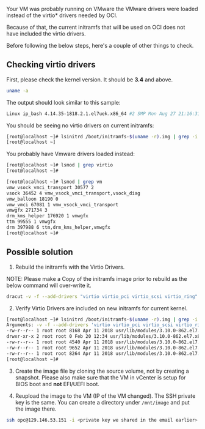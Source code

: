 Your VM was probably running on VMware the VMware drivers were loaded instead of the virtio* drivers needed by OCI.

Because of that, the current initramfs that will be used on OCI does not have included the virtio drivers.

 Before following the below steps, here's a couple of other things to check.

## Checking virtio drivers

First, please check the kernel version. It should be **3.4** and above.

```sh
uname -a
```

The output should look similar to this sample:

```sh
Linux ip_bash 4.14.35-1818.2.1.el7uek.x86_64 #2 SMP Mon Aug 27 21:16:31 PDT 2018 x86_64 x86_64 x86_64 GNU/Linux
```

You should be seeing no virtio drivers on current initramfs:

```sh
[root@localhost ~]# lsinitrd /boot/initramfs-$(uname -r).img | grep -i virtio
[root@localhost ~]
```

You probably have Vmware drivers loaded instead:

```sh
[root@localhost ~]# lsmod | grep virtio
[root@localhost ~]#
```

```sh
[root@localhost ~]# lsmod | grep vm
vmw_vsock_vmci_transport 30577 2
vsock 36452 4 vmw_vsock_vmci_transport,vsock_diag
vmw_balloon 18190 0
vmw_vmci 67081 1 vmw_vsock_vmci_transport
vmwgfx 271734 3
drm_kms_helper 176920 1 vmwgfx
ttm 99555 1 vmwgfx
drm 397988 6 ttm,drm_kms_helper,vmwgfx
[root@localhost ~]#
```

## Possible solution

1. Rebuild the initramfs with the Virtio Drivers.

NOTE: Please make a Copy of the initramfs image prior to rebuild as the below command will over-write it.

```sh
dracut -v -f --add-drivers "virtio virtio_pci virtio_scsi virtio_ring" /boot/initramfs-$(uname -r).img $(uname -r)
```

2. Verify Virtio Drivers are included on new initramfs for current kernel.

```sh
[root@localhost ~]# lsinitrd /boot/initramfs-$(uname -r).img | grep -i virtio
Arguments: -v -f --add-drivers 'virtio virtio_pci virtio_scsi virtio_ring'
-rw-r--r-- 1 root root 8168 Apr 11 2018 usr/lib/modules/3.10.0-862.el7.x86_64/kernel/drivers/scsi/virtio_scsi.ko.xz
drwxr-xr-x 2 root root 0 Feb 20 12:34 usr/lib/modules/3.10.0-862.el7.x86_64/kernel/drivers/virtio
-rw-r--r-- 1 root root 4540 Apr 11 2018 usr/lib/modules/3.10.0-862.el7.x86_64/kernel/drivers/virtio/virtio.ko.xz
-rw-r--r-- 1 root root 9652 Apr 11 2018 usr/lib/modules/3.10.0-862.el7.x86_64/kernel/drivers/virtio/virtio_pci.ko.xz
-rw-r--r-- 1 root root 8264 Apr 11 2018 usr/lib/modules/3.10.0-862.el7.x86_64/kernel/drivers/virtio/virtio_ring.ko.xz
[root@localhost ~]#
```

3. Create the image file by cloning the source volume, not by creating a snapshot. Please also make sure that the VM in vCenter is setup for BIOS boot and **not** EFI/UEFI boot.

4. Reupload the image to the VM (IP of the VM changed). The SSH private key is the same. You can create a directory under `/mnt/image` and put the image there.

```sh
ssh opc@129.146.53.151 -i <private key we shared in the email earlier>
```

